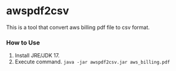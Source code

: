 # awspdf2csv

This is a tool that convert aws billing pdf file to csv format.

### How to Use
1. Install JRE/JDK 17.
2. Execute command.
```java -jar awspdf2csv.jar aws_billing.pdf```
